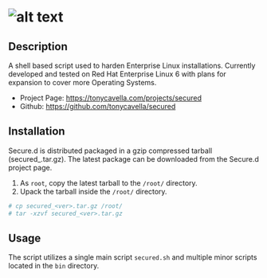 # ![alt text](https://tonycavella.com/wp-content/uploads/2016/12/logo_vert_500px-300x269.png "Secure.d Logo")

## Description
A shell based script used to harden Enterprise Linux installations.  Currently developed and tested on Red Hat Enterprise Linux 6 with plans for expansion to cover more Operating Systems.

* Project Page: https://tonycavella.com/projects/secured
* Github: https://github.com/tonycavella/secured

## Installation
Secure.d is distributed packaged in a gzip compressed tarball (secured_<ver>.tar.gz).  The latest package can be downloaded from the Secure.d project page.  

1. As `root`, copy the latest tarball to the `/root/` directory.
2. Upack the tarball inside the `/root/` directory.
```bash
# cp secured_<ver>.tar.gz /root/
# tar -xzvf secured_<ver>.tar.gz
```

## Usage 
The script utilizes a single main script `secured.sh` and multiple minor scripts located in the `bin` directory.  
